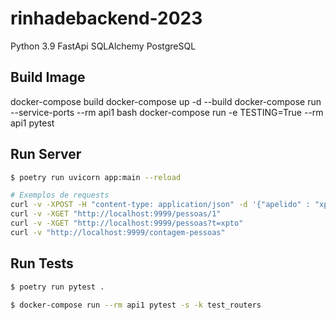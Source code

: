 # rinhadebackend-2023

Python 3.9
FastApi
SQLAlchemy
PostgreSQL

## Build Image

docker-compose build
docker-compose up -d --build
docker-compose run --service-ports --rm api1 bash
docker-compose run -e TESTING=True --rm api1 pytest

## Run Server

```sh
$ poetry run uvicorn app:main --reload
```

```sh
# Exemplos de requests
curl -v -XPOST -H "content-type: application/json" -d '{"apelido" : "xpto", "nome" : "xpto xpto", "nascimento" : "2000-01-01", "stack": null}' "http://localhost:9999/pessoas"
curl -v -XGET "http://localhost:9999/pessoas/1"
curl -v -XGET "http://localhost:9999/pessoas?t=xpto"
curl -v "http://localhost:9999/contagem-pessoas"
```

## Run Tests

```sh
$ poetry run pytest .
```

```sh
$ docker-compose run --rm api1 pytest -s -k test_routers
```
